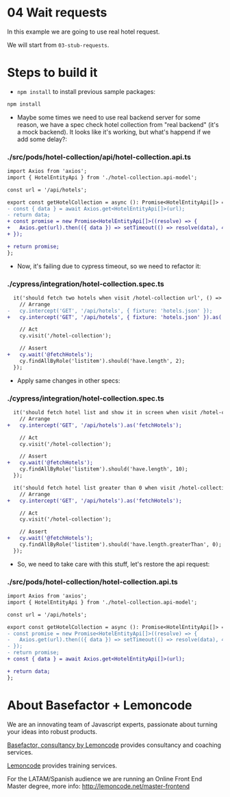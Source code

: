 # 04 Wait requests

In this example we are going to use real hotel request.

We will start from `03-stub-requests`.

# Steps to build it

- `npm install` to install previous sample packages:

```bash
npm install
```

- Maybe some times we need to use real backend server for some reason, we have a spec check hotel collection from "real backend" (it's a mock backend). It looks like it's working, but what's happend if we add some delay?:

### ./src/pods/hotel-collection/api/hotel-collection.api.ts

```diff
import Axios from 'axios';
import { HotelEntityApi } from './hotel-collection.api-model';

const url = '/api/hotels';

export const getHotelCollection = async (): Promise<HotelEntityApi[]> => {
- const { data } = await Axios.get<HotelEntityApi[]>(url);
- return data;
+ const promise = new Promise<HotelEntityApi[]>((resolve) => {
+   Axios.get(url).then(({ data }) => setTimeout(() => resolve(data), 4000));
+ });

+ return promise;
};

```

- Now, it's failing due to cypress timeout, so we need to refactor it:

### ./cypress/integration/hotel-collection.spec.ts

```diff
  it('should fetch two hotels when visit /hotel-collection url', () => {
    // Arrange
-   cy.intercept('GET', '/api/hotels', { fixture: 'hotels.json' });
+   cy.intercept('GET', '/api/hotels', { fixture: 'hotels.json' }).as('fetchHotels');

    // Act
    cy.visit('/hotel-collection');

    // Assert
+   cy.wait('@fetchHotels');
    cy.findAllByRole('listitem').should('have.length', 2);
  });

```

- Apply same changes in other specs:

### ./cypress/integration/hotel-collection.spec.ts

```diff
  it('should fetch hotel list and show it in screen when visit /hotel-collection url', () => {
    // Arrange
+   cy.intercept('GET', '/api/hotels').as('fetchHotels');

    // Act
    cy.visit('/hotel-collection');

    // Assert
+   cy.wait('@fetchHotels');
    cy.findAllByRole('listitem').should('have.length', 10);
  });

  it('should fetch hotel list greater than 0 when visit /hotel-collection url', () => {
    // Arrange
+   cy.intercept('GET', '/api/hotels').as('fetchHotels');

    // Act
    cy.visit('/hotel-collection');

    // Assert
+   cy.wait('@fetchHotels');
    cy.findAllByRole('listitem').should('have.length.greaterThan', 0);
  });
```

- So, we need to take care with this stuff, let's restore the api request:

### ./src/pods/hotel-collection/hotel-collection.api.ts

```diff
import Axios from 'axios';
import { HotelEntityApi } from './hotel-collection.api-model';

const url = '/api/hotels';

export const getHotelCollection = async (): Promise<HotelEntityApi[]> => {
- const promise = new Promise<HotelEntityApi[]>((resolve) => {
-   Axios.get(url).then(({ data }) => setTimeout(() => resolve(data), 4000));
- });
- return promise;
+ const { data } = await Axios.get<HotelEntityApi[]>(url);

+ return data;
};

```

# About Basefactor + Lemoncode

We are an innovating team of Javascript experts, passionate about turning your ideas into robust products.

[Basefactor, consultancy by Lemoncode](http://www.basefactor.com) provides consultancy and coaching services.

[Lemoncode](http://lemoncode.net/services/en/#en-home) provides training services.

For the LATAM/Spanish audience we are running an Online Front End Master degree, more info: http://lemoncode.net/master-frontend
